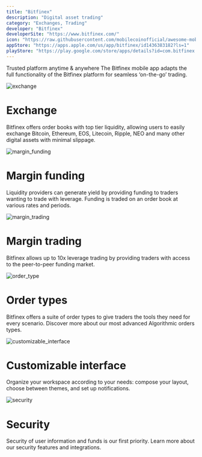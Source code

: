 ```yaml
---
title: "Bitfinex"
description: "Digital asset trading"
category: "Exchanges, Trading"
developer: "Bitfinex"
developerSite: "https://www.bitfinex.com/"
icon: "https://raw.githubusercontent.com/mobilecoinofficial/awesome-mobilecoin/main/directory/0089_Bitfinex/bitfinex.png"
appStore: "https://apps.apple.com/us/app/bitfinex/id1436383182?ls=1"
playStore: "https://play.google.com/store/apps/details?id=com.bitfinex.mobileapp&hl=en"
---
```

Trusted platform anytime & anywhere
The Bitfinex mobile app adapts the full functionality of the Bitfinex platform for seamless ‘on-the-go’ trading.

![exchange](https://www.bitfinex.com/images/icon-exchange.png)

Exchange
========

Bitfinex offers order books with top tier liquidity, allowing users to easily exchange Bitcoin, Ethereum, EOS, Litecoin, Ripple, NEO and many other digital assets with minimal slippage.

![margin_funding](https://www.bitfinex.com/images/icon-margin_funding.png)

Margin funding
==============

Liquidity providers can generate yield by providing funding to traders wanting to trade with leverage. Funding is traded on an order book at various rates and periods.

![margin_trading](https://www.bitfinex.com/images/icon-margin_trading.png)

Margin trading
==============

Bitfinex allows up to 10x leverage trading by providing traders with access to the peer-to-peer funding market.

![order_type](https://www.bitfinex.com/images/icon-order_type.png)

Order types
===========

Bitfinex offers a suite of order types to give traders the tools they need for every scenario. Discover more about our most advanced Algorithmic orders types.

![customizable_interface](https://www.bitfinex.com/images/icon-customizable_interface.png)

Customizable interface
======================

Organize your workspace according to your needs: compose your layout, choose between themes, and set up notifications.

![security](https://www.bitfinex.com/images/icon-security.png)

Security
========

Security of user information and funds is our first priority. Learn more about our security features and integrations.
